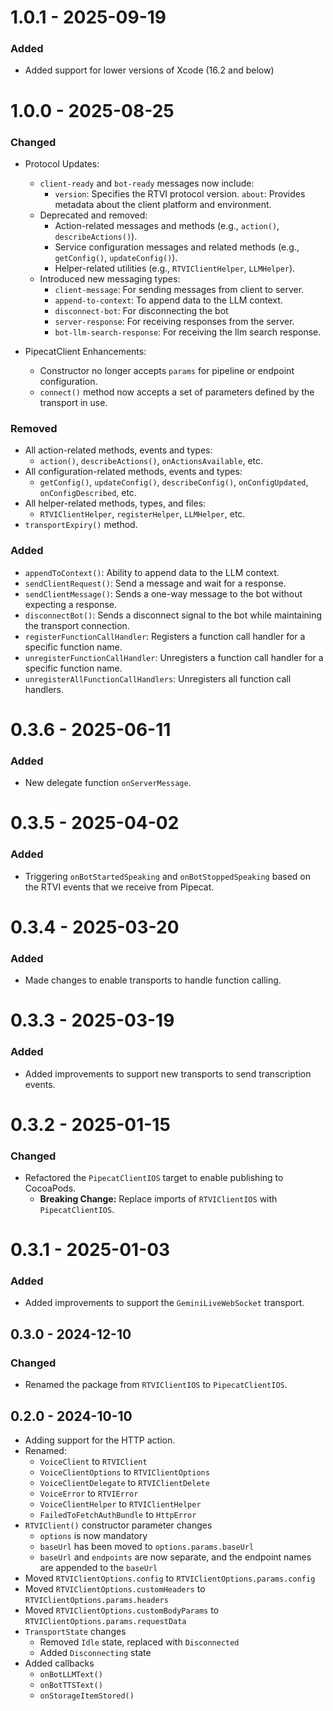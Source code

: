 # 1.0.1 - 2025-09-19

### Added
- Added support for lower versions of Xcode (16.2 and below)

# 1.0.0 - 2025-08-25

### Changed
- Protocol Updates:
  - `client-ready` and `bot-ready` messages now include:
    - `version`: Specifies the RTVI protocol version.
    `about`: Provides metadata about the client platform and environment.
  - Deprecated and removed:
    - Action-related messages and methods (e.g., `action()`, `describeActions()`).
    - Service configuration messages and related methods (e.g., `getConfig()`, `updateConfig()`).
    - Helper-related utilities (e.g., `RTVIClientHelper`, `LLMHelper`).
  - Introduced new messaging types:
    - `client-message`: For sending messages from client to server.
    - `append-to-context`: To append data to the LLM context.
    - `disconnect-bot`: For disconnecting the bot
    - `server-response`: For receiving responses from the server.
    - `bot-llm-search-response`: For receiving the llm search response.

- PipecatClient Enhancements:
  - Constructor no longer accepts `params` for pipeline or endpoint configuration.
  - `connect()` method now accepts a set of parameters defined by the transport in use.

### Removed
- All action-related methods, events and types:
  - `action()`, `describeActions()`, `onActionsAvailable`, etc.
- All configuration-related methods, events and types:
  - `getConfig()`, `updateConfig()`, `describeConfig()`, `onConfigUpdated`, `onConfigDescribed`, etc.
- All helper-related methods, types, and files:
  - `RTVIClientHelper`, `registerHelper`, `LLMHelper`, etc.
- `transportExpiry()` method.

### Added
- `appendToContext()`: Ability to append data to the LLM context.
- `sendClientRequest()`: Send a message and wait for a response.
- `sendClientMessage()`: Sends a one-way message to the bot without expecting a response.
- `disconnectBot()`: Sends a disconnect signal to the bot while maintaining the transport connection.
- `registerFunctionCallHandler`: Registers a function call handler for a specific function name.
- `unregisterFunctionCallHandler`: Unregisters a function call handler for a specific function name.
- `unregisterAllFunctionCallHandlers`: Unregisters all function call handlers.

# 0.3.6 - 2025-06-11

### Added

- New delegate function `onServerMessage`.

# 0.3.5 - 2025-04-02

### Added

- Triggering `onBotStartedSpeaking` and `onBotStoppedSpeaking` based on the RTVI events that we receive from Pipecat.

# 0.3.4 - 2025-03-20

### Added

- Made changes to enable transports to handle function calling.

# 0.3.3 - 2025-03-19

### Added

- Added improvements to support new transports to send transcription events.

# 0.3.2 - 2025-01-15

### Changed

- Refactored the `PipecatClientIOS` target to enable publishing to CocoaPods.
  - **Breaking Change:** Replace imports of `RTVIClientIOS` with `PipecatClientIOS`.

# 0.3.1 - 2025-01-03

### Added

- Added improvements to support the `GeminiLiveWebSocket` transport.

## 0.3.0 - 2024-12-10

### Changed

- Renamed the package from `RTVIClientIOS` to `PipecatClientIOS`.

## 0.2.0 - 2024-10-10

- Adding support for the HTTP action.
- Renamed:
  - `VoiceClient` to `RTVIClient`
  - `VoiceClientOptions` to `RTVIClientOptions`
  - `VoiceClientDelegate` to `RTVIClientDelete`
  - `VoiceError` to `RTVIError`
  - `VoiceClientHelper` to `RTVIClientHelper`
  - `FailedToFetchAuthBundle` to `HttpError`
- `RTVIClient()` constructor parameter changes
  - `options` is now mandatory
  - `baseUrl` has been moved to `options.params.baseUrl`
  - `baseUrl` and `endpoints` are now separate, and the endpoint names are appended to the `baseUrl`
- Moved `RTVIClientOptions.config` to `RTVIClientOptions.params.config`
- Moved `RTVIClientOptions.customHeaders` to `RTVIClientOptions.params.headers`
- Moved `RTVIClientOptions.customBodyParams` to `RTVIClientOptions.params.requestData`
- `TransportState` changes
  - Removed `Idle` state, replaced with `Disconnected`
  - Added `Disconnecting` state
- Added callbacks
  - `onBotLLMText()`
  - `onBotTTSText()`
  - `onStorageItemStored()`
